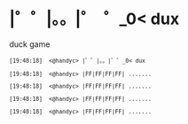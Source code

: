 

# |゜゜|。。|゜ ​ ゜\_0<​ dux

duck game

<sup>
  
`` [19:48:18]  <@handyc> |゜゜|。。|゜゜_0< dux ``
                                       
`` [19:48:18]  <@handyc> |FF|FF|FF|FF| ....... ``

`` [19:48:18]  <@handyc> |FF|FF|FF|FF| ....... ``

`` [19:48:18]  <@handyc> |FF|FF|FF|FF| ....... ``

`` [19:48:18]  <@handyc> |FF|FF|FF|FF| ....... ``

</sup>
